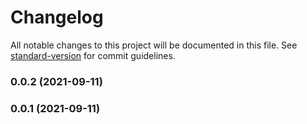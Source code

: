 # Changelog

All notable changes to this project will be documented in this file. See [standard-version](https://github.com/conventional-changelog/standard-version) for commit guidelines.

### 0.0.2 (2021-09-11)

### 0.0.1 (2021-09-11)
